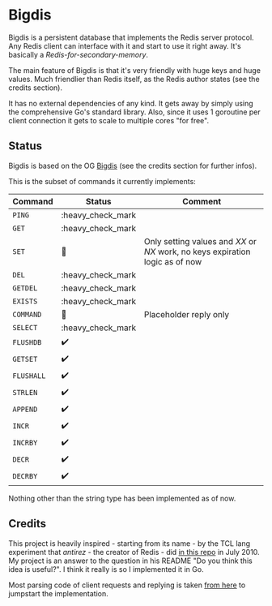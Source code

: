 # Bigdis

Bigdis is a persistent database that implements the Redis server protocol. Any Redis client can interface with it and start to use it right away. It's basically a *Redis-for-secondary-memory*.

The main feature of Bigdis is that it's very friendly with huge keys and huge values. Much friendlier than Redis itself, as the Redis author states (see the credits section).

It has no external dependencies of any kind. It gets away by simply using the comprehensive Go's standard library. Also, since it uses 1 goroutine per client connection it gets to scale to multiple cores "for free".


## Status
Bigdis is based on the OG [Bigdis](https://github.com/antirez/Bigdis) (see the credits section for further infos).

This is the subset of commands it currently implements:

|Command |Status|Comment
--- | --- | ---
|`PING`|:heavy_check_mark|
|`GET`|:heavy_check_mark|
|`SET`|:wrench:|Only setting values and *XX* or *NX* work, no keys expiration logic as of now
|`DEL`|:heavy_check_mark|
|`GETDEL`|:heavy_check_mark|
|`EXISTS`|:heavy_check_mark|
|`COMMAND`|:wrench:|Placeholder reply only
|`SELECT`|:heavy_check_mark|
|`FLUSHDB`|:heavy_check_mark:|
|`GETSET`|:heavy_check_mark:|
|`FLUSHALL`|:heavy_check_mark:|
|`STRLEN`|:heavy_check_mark:|
|`APPEND`|:heavy_check_mark:|
|`INCR`|:heavy_check_mark:|
|`INCRBY`|:heavy_check_mark:|
|`DECR`|:heavy_check_mark:|
|`DECRBY`|:heavy_check_mark:|

Nothing other than the string type has been implemented as of now.

## Credits
This project is heavily inspired - starting from its name - by the TCL lang experiment that *antirez* - the creator of Redis - did [in this repo](https://github.com/antirez/Bigdis) in July 2010. My project is an answer to the question in his README "Do you think this idea is useful?". I think it really is so I implemented it in Go.

Most parsing code of client requests and replying is taken [from here](https://github.com/r0123r/go-redis-server) to jumpstart the implementation.
